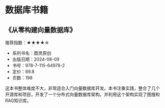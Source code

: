 # 数据库书籍

## 《从零构建向量数据库》

推荐指数：★★★★☆

- 系列书名：图灵原创
- 出版日期：2024-08-09
- 书号：978-7-115-64978-2
- 定价：69.8
- 页数：198

这本书整体难度不大，非常适合入门向量数据库开发。本书注重实践，整合了几个开源库和项目，开发了一个分布式向量数据库架构。并利用这个架构实现了图搜和RAG知识库。

